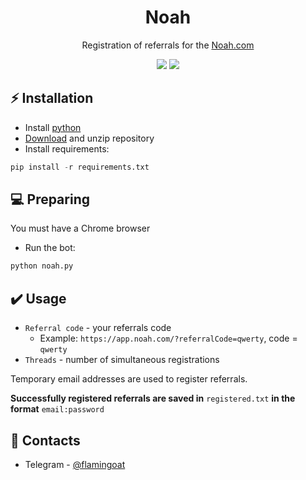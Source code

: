 <h1 align="center">Noah</h1>

<p align="center">Registration of referrals for the <a href="https://app.noah.com/">Noah.com</a></p>
<p align="center">
<img src="https://img.shields.io/badge/python-3670A0?style=for-the-badge&logo=python&logoColor=ffdd54">
<img src="https://img.shields.io/badge/-selenium-%43B02A?style=for-the-badge&logo=selenium&logoColor=white">
</p>

## ⚡ Installation
+ Install [python](https://www.google.com/search?client=opera&q=how+install+python)
+ [Download](https://sites.northwestern.edu/researchcomputing/resources/downloading-from-github) and unzip repository
+ Install requirements:
```python
pip install -r requirements.txt
```

## 💻 Preparing
You must have a Chrome browser
+ Run the bot:
```python
python noah.py
```

## ✔️ Usage
+ ```Referral code``` - your referrals code
  + Example: ```https://app.noah.com/?referralCode=qwerty```, code = ```qwerty```
+ ```Threads``` - number of simultaneous registrations

Temporary email addresses are used to register referrals.

**Successfully registered referrals are saved in** ```registered.txt``` **in the format** ```email:password```

## 📧 Contacts
+ Telegram - [@flamingoat](https://t.me/flamingoat)
